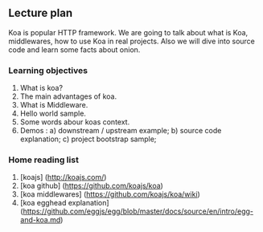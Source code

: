 ## Lecture plan
Koa is popular HTTP framework. We are going to talk about what is Koa, middlewares, how to use Koa in real projects. Also we will dive into source code and learn some facts about onion.

### Learning objectives

1. What is koa?
2. The main advantages of koa.
3. What is Middleware.
4. Hello world sample.
5. Some words abour koas context.
6. Demos : a) downstream / upstream example;
	   b) source code explanation;
           c) project bootstrap sample;

### Home reading list

1. [koajs] (http://koajs.com/)
2. [koa github] (https://github.com/koajs/koa)
3. [koa middlewares] (https://github.com/koajs/koa/wiki)
4. [koa egghead explanation] (https://github.com/eggjs/egg/blob/master/docs/source/en/intro/egg-and-koa.md)
